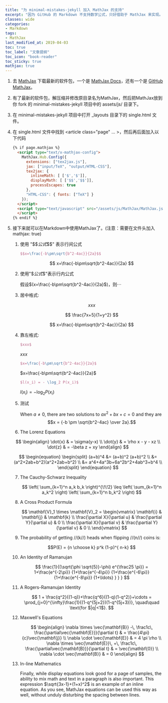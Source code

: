 ```yaml
---
title: "为 minimal-mistakes-jekyll 加入 MathJax 的支持"
excerpt: "因为 GitHub 的 Markdown 不支持数学公式，只好借助于 MathJax 来实现。"
classes: wide
categories:
- Markdown
tags:
- MathJax
last_modified_at: 2019-04-03
toc: true
toc_label: "文章提纲"
toc_icon: "book-reader"
toc_sticky: true
mathjax: true
---
```


1. 去 [MathJax](http://www.mathjax.org) 下载最新的软件包，一个是 [MathJax Docs](http://docs.mathjax.org/en/latest/installation.html)，还有一个是 [GitHub MathJax](https://github.com/mathjax/MathJax/releases)。
2. 有了最新的软件包，解压缩并修改原目录名为MathJax，然后把MathJax放到你 fork 的 minimal-mistakes-jekyll 项目中的 assets/js/ 目录下。
3. 在 minimal-mistakes-jekyll 项目中打开 _layouts 目录下的 single.html 文件。
4. 在 single.html 文件中找到 \<article class="page" ... \>，然后再后面加入以下代码

    ```html
    {% if page.mathjax %} 
      <script type="text/x-mathjax-config">
        MathJax.Hub.Config({
          extensions: ["tex2jax.js"],
          jax: ["input/TeX", "output/HTML-CSS"],
          tex2jax: {
            inlineMath: [ ['$','$']],
            displayMath: [ ['$$','$$']],
            processEscapes: true
          },
          "HTML-CSS": { fonts: ["TeX"] }
        });
      </script>
      <script type="text/javascript" src="/assets/js/MathJax/MathJax.js?config=TeX-AMS_HTML-full">
      </script>
    {% endif %}
    ```

5. 接下来就可以在Markdown中使用MathJax了。(注意：需要在文件头加入 mathjax: true)
   1. 使用 "$\$\$ 公式 \$\$$" 表示行间公式

        ```tex
        $$x=\frac{-b\pm\sqrt{b^2-4ac}}{2a}$$
        ```

        $$
        x=\frac{-b\pm\sqrt{b^2-4ac}}{2a}
        $$

   2. 使用"$\$ 公式 \$$"表示行内公式

        假设$(x=\frac{-b\pm\sqrt{b^2-4ac}}{2a}$)，则$\cdots$

   3. 居中格式:

        $$
        xxx
        $$

        $$
        \frac{7x+5}{1+y^2}
        $$

        $$
        x=\frac{-b\pm\sqrt{b^2-4ac}}{2a}
        $$

   4. 靠左格式:
      
        ```tex
        $xxx$
        ```

        $xxx$

        ```tex
        $x=\frac{-b\pm\sqrt{b^2-4ac}}{2a}$
        ```

        $x=\frac{-b\pm\sqrt{b^2-4ac}}{2a}$

        ```tex
        $l(x_i) = - \log_2 P(x_i)$
        ```

        $l(x_i) = - \log_2 P(x_i)$

   5. 测试

        When $a \ne 0$, there are two solutions to $ax^2 + bx + c = 0$ and they are
        $$x = {-b \pm \sqrt{b^2-4ac} \over 2a}.$$

   6. The Lorenz Equations

   $$
     \begin{align}
     \dot{x} & = \sigma(y-x) \\
     \dot{y} & = \rho x - y - xz \\
     \dot{z} & = -\beta z + xy
     \end{align}
   $$

   $$
     \begin{equation}
     \begin{split}
          (a+b)^4 &= (a+b)^2 (a+b)^2  \\
               &= (a^2+2ab+b^2)(a^2+2ab+b^2) \\
               &= a^4+4a^3b+6a^2b^2+4ab^3+b^4  \\
     \end{split}
     \end{equation}
   $$
   
   7. The Cauchy-Schwarz Inequality

        $$
        \left( \sum_{k=1}^n a_k b_k \right)^{\!\!2} \leq
        \left( \sum_{k=1}^n a_k^2 \right) \left( \sum_{k=1}^n b_k^2 \right)
        $$

   8. A Cross Product Formula

        $$
        \mathbf{V}_1 \times \mathbf{V}_2 =
        \begin{vmatrix}
            \mathbf{i} & \mathbf{j} & \mathbf{k} \\
            \frac{\partial X}{\partial u} & \frac{\partial Y}{\partial u} & 0 \\
            \frac{\partial X}{\partial v} & \frac{\partial Y}{\partial v} & 0 \\
        \end{vmatrix}
        $$

   9. The probability of getting //(k//) heads when flipping //(n//) coins is:

        $$P(E) = {n \choose k} p^k (1-p)^{ n-k} $$

   10. An Identity of Ramanujan

       $$
        \frac{1}{(\sqrt{\phi \sqrt{5}}-\phi) e^{\frac25 \pi}} =
            1+\frac{e^{-2\pi}} {1+\frac{e^{-4\pi}} {1+\frac{e^{-6\pi}}
            {1+\frac{e^{-8\pi}} {1+\ldots} } } }
       $$

   11. A Rogers-Ramanujan Identity

       $$
        1 +  \frac{q^2}{(1-q)}+\frac{q^6}{(1-q)(1-q^2)}+\cdots =
            \prod_{j=0}^{\infty}\frac{1}{(1-q^{5j+2})(1-q^{5j+3})},
            \quad\quad \text{for $|q|<1$}.
       $$

   12. Maxwell's Equations

       $$
        \begin{align}
        \nabla \times \vec{\mathbf{B}} -\, \frac1c\, \frac{\partial\vec{\mathbf{E}}}{\partial t} & = \frac{4\pi}{c}\vec{\mathbf{j}} \\
        \nabla \cdot \vec{\mathbf{E}} & = 4 \pi \rho \\
        \nabla \times \vec{\mathbf{E}}\, +\, \frac1c\, \frac{\partial\vec{\mathbf{B}}}{\partial t} & = \vec{\mathbf{0}} \\
        \nabla \cdot \vec{\mathbf{B}} & = 0
        \end{align}
       $$

   13. In-line Mathematics

        Finally, while display equations look good for a page of samples, the
        ability to mix math and text in a paragraph is also important.  This
        expression $\sqrt{3x-1}+(1+x)^2$ is an example of an inline equation.  As
        you see, MathJax equations can be used this way as well, without unduly
        disturbing the spacing between lines.

